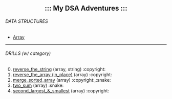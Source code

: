 <h2 align="center">::: My DSA Adventures :::</h2>


<h6>DATA STRUCTURES</h6>
<ul>
  <li><a href="https://github.com/theparotta/dsa/blob/trunk/datastructures/myarray.py">Array</a></li>
</ul>

---

<h6>DRILLS (w/ category)</h6>
<ol start="0">
  <li><a href="https://github.com/theparotta/dsa/tree/trunk/drills/0_reverse_the_string">reverse_the_string</a> (array, string) :copyright: </li>
  <li><a href="https://github.com/theparotta/dsa/tree/trunk/drills/1_reverse_the_array">reverse_the_array (in_place)</a> (array) :copyright: </li>
  <li><a href="https://github.com/theparotta/dsa/tree/trunk/drills/2_merge_sorted_array">merge_sorted_array</a> (array) :copyright:,:snake: </li>
  <li><a href="https://github.com/theparotta/dsa/tree/trunk/drills/3_two_sum">two_sum</a> (array) :snake: </li>
  <li><a href="https://github.com/theparotta/dsa/tree/trunk/drills/5_second_largest_smallest">second_largest_&_smallest</a> (array) :copyright: </li>
</ol>


